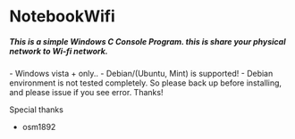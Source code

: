 # NotebookWifi
<H5>This is a simple Windows C Console Program. this is share your physical network to Wi-fi network.</H5>
- Windows vista + only..  
- Debian/(Ubuntu, Mint) is supported!  
- Debian environment is not tested completely. So please back up before installing, and please issue if you see error. Thanks!  



Special thanks

 -   osm1892
